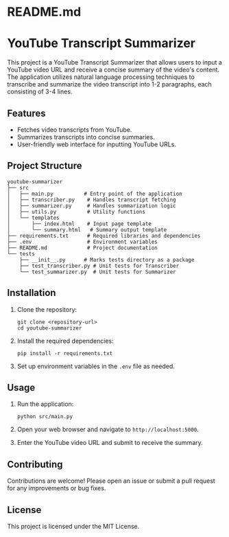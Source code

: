 # README.md

# YouTube Transcript Summarizer

This project is a YouTube Transcript Summarizer that allows users to input a YouTube video URL and receive a concise summary of the video's content. The application utilizes natural language processing techniques to transcribe and summarize the video transcript into 1-2 paragraphs, each consisting of 3-4 lines.

## Features

- Fetches video transcripts from YouTube.
- Summarizes transcripts into concise summaries.
- User-friendly web interface for inputting YouTube URLs.

## Project Structure

```
youtube-summarizer
├── src
│   ├── main.py          # Entry point of the application
│   ├── transcriber.py    # Handles transcript fetching
│   ├── summarizer.py     # Handles summarization logic
│   ├── utils.py          # Utility functions
│   └── templates
│       ├── index.html    # Input page template
│       └── summary.html   # Summary output template
├── requirements.txt      # Required libraries and dependencies
├── .env                  # Environment variables
├── README.md             # Project documentation
└── tests
    ├── __init__.py      # Marks tests directory as a package
    ├── test_transcriber.py # Unit tests for Transcriber
    └── test_summarizer.py  # Unit tests for Summarizer
```

## Installation

1. Clone the repository:
   ```
   git clone <repository-url>
   cd youtube-summarizer
   ```

2. Install the required dependencies:
   ```
   pip install -r requirements.txt
   ```

3. Set up environment variables in the `.env` file as needed.

## Usage

1. Run the application:
   ```
   python src/main.py
   ```

2. Open your web browser and navigate to `http://localhost:5000`.

3. Enter the YouTube video URL and submit to receive the summary.

## Contributing

Contributions are welcome! Please open an issue or submit a pull request for any improvements or bug fixes.

## License

This project is licensed under the MIT License.